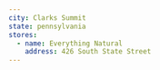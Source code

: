 ```yaml
---
city: Clarks Summit
state: pennsylvania
stores:
  - name: Everything Natural
    address: 426 South State Street
---
```

